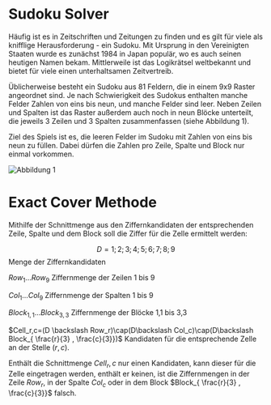 # Sudoku Solver

Häufig ist es in Zeitschriften und Zeitungen zu finden und es gilt für viele als knifflige Herausforderung - ein Sudoku. Mit Ursprung in den Vereinigten Staaten wurde es zunächst 1984 in Japan populär, wo es auch seinen heutigen Namen bekam. Mittlerweile ist das Logikrätsel weltbekannt und bietet für viele einen unterhaltsamen Zeitvertreib.

Üblicherweise besteht ein Sudoku aus 81 Feldern, die in einem 9x9 Raster angeordnet sind. Je nach Schwierigkeit des Sudokus enthalten manche Felder Zahlen von eins bis neun, und manche Felder sind leer. Neben Zeilen und Spalten ist das Raster außerdem auch noch in neun Blöcke unterteilt, die jeweils 3 Zeilen und 3 Spalten zusammenfassen (siehe Abbildung 1).

Ziel des Spiels ist es, die leeren Felder im Sudoku mit Zahlen von eins bis neun zu füllen. Dabei dürfen die Zahlen pro Zeile, Spalte und Block nur einmal vorkommen.

![Abbildung 1](https://upload.wikimedia.org/wikipedia/commons/e/e0/Sudoku_Puzzle_by_L2G-20050714_standardized_layout.svg)

# Exact Cover Methode

Mithilfe der Schnittmenge aus den Ziffernkandidaten der entsprechenden Zeile, Spalte und dem Block soll die Ziffer für die Zelle ermittelt werden:

$$D={1;2;3;4;5;6;7;8;9}$$ Menge der Ziffernkandidaten

$Row_1...Row_9$ Ziffernmenge der Zeilen 1 bis 9

$Col_1...Col_9$ Ziffernmenge der Spalten 1 bis 9

$Block_{1,1}...Block_{3,3}$ Ziffernmenge der Blöcke 1,1 bis 3,3

$Cell_r,c=(D \backslash Row_r)\cap(D\backslash Col_c)\cap(D\backslash Block_{ \frac{r}{3} , \frac{c}{3}})$ Kandidaten für die entsprechende Zelle an der Stelle $(r,c)$.

Enthält die Schnittmenge $Cell_r,c$ nur einen Kandidaten, kann dieser für die Zelle eingetragen werden, enthält er keinen, ist die Ziffernmengen in der Zeile $Row_r$, in der Spalte $Col_c$ oder in dem Block $Block_{ \frac{r}{3} , \frac{c}{3}}$ falsch.
